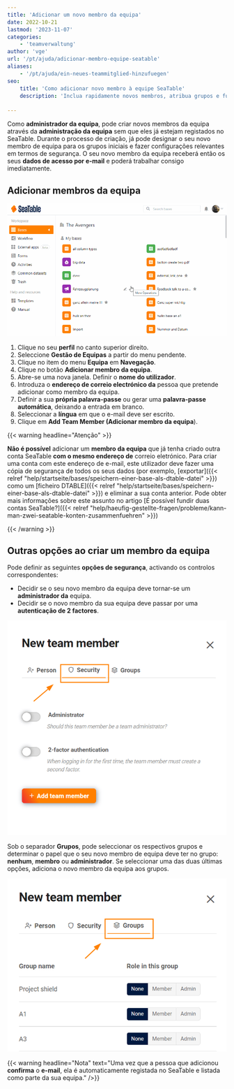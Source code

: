 ```yaml
---
title: 'Adicionar um novo membro da equipa'
date: 2022-10-21
lastmod: '2023-11-07'
categories:
    - 'teamverwaltung'
author: 'vge'
url: '/pt/ajuda/adicionar-membro-equipe-seatable'
aliases:
    - '/pt/ajuda/ein-neues-teammitglied-hinzufuegen'
seo:
    title: 'Como adicionar novo membro à equipe SeaTable'
    description: 'Inclua rapidamente novos membros, atribua grupos e funções, defina autenticação e envie login por e-mail. Gestão de equipe moderna e segura.'

---
```


Como **administrador da equipa**, pode criar novos membros da equipa através da **administração da equipa** sem que eles já estejam registados no SeaTable. Durante o processo de criação, já pode designar o seu novo membro de equipa para os grupos iniciais e fazer configurações relevantes em termos de segurança. O seu novo membro da equipa receberá então os seus **dados de acesso por e-mail** e poderá trabalhar consigo imediatamente.

## Adicionar membros da equipa

![Adicionar um novo membro da equipa](images/ein-neues-teammitglied-hinzufuegen.gif)

1. Clique no seu **perfil** no canto superior direito.
2. Seleccione **Gestão de Equipas** a partir do menu pendente.
3. Clique no item do menu **Equipa** em **Navegação**.
4. Clique no botão **Adicionar membro da equipa**.
5. Abre-se uma nova janela. Definir o **nome do utilizador**.
6. Introduza o **endereço de correio electrónico da** pessoa que pretende adicionar como membro da equipa.
7. Definir a sua **própria palavra-passe** ou gerar uma **palavra-passe automática**, deixando a entrada em branco.
8. Seleccionar a **língua** em que o e-mail deve ser escrito.
9. Clique em **Add Team Member (Adicionar membro da equipa**).

{{< warning  headline="Atenção" >}}

**Não é possível** adicionar um **membro da equipa** que já tenha criado outra conta SeaTable **com o mesmo endereço de** correio eletrónico. Para criar uma conta com este endereço de e-mail, este utilizador deve fazer uma cópia de segurança de todos os seus dados (por exemplo, [exportar]({{< relref "help/startseite/bases/speichern-einer-base-als-dtable-datei" >}}) como um [ficheiro DTABLE]({{< relref "help/startseite/bases/speichern-einer-base-als-dtable-datei" >}}) e eliminar a sua conta anterior. Pode obter mais informações sobre este assunto no artigo [É possível fundir duas contas SeaTable?]({{< relref "help/haeufig-gestellte-fragen/probleme/kann-man-zwei-seatable-konten-zusammenfuehren" >}})

{{< /warning >}}

## Outras opções ao criar um membro da equipa

Pode definir as seguintes **opções de segurança**, activando os controlos correspondentes:

- Decidir se o seu novo membro da equipa deve tornar-se um **administrador da** equipa.
- Decidir se o novo membro da sua equipa deve passar por uma **autenticação de 2 factores**.

![Membro da equipa Acrescentar segurança](images/Security_Teammitglied-hinzufuegen.png)

Sob o separador **Grupos**, pode seleccionar os respectivos grupos e determinar o papel que o seu novo membro de equipa deve ter no grupo: **nenhum**, **membro** ou **administrador**. Se seleccionar uma das duas últimas opções, adiciona o novo membro da equipa aos grupos.

![Adicionar definições dos membros da equipa](images/gruppen_teammitglied-hinzufuegen.png)

{{< warning  headline="Nota"  text="Uma vez que a pessoa que adicionou **confirma** o **e-mail**, ela é automaticamente registada no SeaTable e listada como parte da sua equipa." />}}
